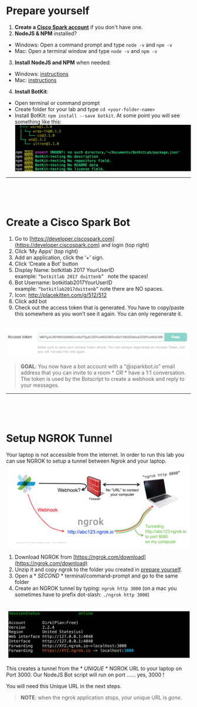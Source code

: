 

# Prepare yourself

1. **Create a [Cisco Spark account](https://web.ciscospark.com/#/signin)** if you don't have one.
2. **NodeJS & NPM** installed? 
  * Windows: Open a command prompt and type ```node -v``` and ```npm -v```
  * Mac: Open a terminal window and type ```node -v``` and ```npm -v```
3. **Install NodeJS and NPM** when needed:
  * Windows: [instructions](http://blog.teamtreehouse.com/install-node-js-npm-windows)
  * Mac: [instructions](http://blog.teamtreehouse.com/install-node-js-npm-mac)  
4. **Install BotKit**:
  * Open terminal or command prompt
  * Create folder for your lab and type ```cd <your-folder-name>```
  * Install BotKit: ```npm install --save botkit```. At some point you will see something like this:
&nbsp;&nbsp;&nbsp;&nbsp;&nbsp;&nbsp;<img src="https://github.com/DJF3/spark_botkit_lab/raw/master/assets/2.prepare-install-botkit.png" width="600">


---
<br />
<br />
<br />

# Create a Cisco Spark Bot

1. Go to [https://developer.ciscospark.com](https://developer.ciscospark.com) and login (top right)
2. Click ‘My Apps’ (top right)  
3. Add an application, click the ‘+’ sign. 
4. Click ‘Create a Bot’ button 
5.	Display Name:  botkitlab 2017 YourUserID   
      example: ```“botkitlab 2017 duittenb” ``` note the spaces!
6.	Bot Username:  botkitlab2017YourUserID       
      example: ```“botkitlab2017duittenb”``` note there are NO spaces.
7.	Icon:  http://placekitten.com/g/512/512 	
8.	Click add bot
9.	Check out the access token that is generated. You have to copy/paste this somewhere as you won’t see it again. You can only regenerate it.

&nbsp;&nbsp;&nbsp;&nbsp;&nbsp;&nbsp;<img src="https://github.com/DJF3/spark_botkit_lab/raw/master/assets/2.prepare-bot-token.png" width="600">

> **GOAL**: You now have a bot account with a “@sparkbot.io” email address that you can invite to a room * *OR* * have a 1:1 conversation.
> The token is used by the Botscript to create a webhook and reply to your messages.

---
<br />
<br />
<br />

# Setup NGROK Tunnel

Your laptop is not accessible from the internet. In order to run this lab you can use NGROK to setup a tunnel between Ngrok and your laptop.
![Figure](/assets/2.prepare-ngrok-overview.png)

1. Download NGROK from [https://ngrok.com/download](https://ngrok.com/download)
2. Unzip it and copy ngrok to the folder you created in [prepare yourself](#prepare-yourself). 
3. Open a * *SECOND* * terminal/command-prompt and go to the same folder
4. Create an NGROK tunnel by typing: ```ngrok http 3000```
   (on a mac you sometimes have to prefix dot-slash: ```./ngrok http 3000```)
   
&nbsp;&nbsp;&nbsp;<img src="https://github.com/DJF3/spark_botkit_lab/raw/master/assets/2.prepare-ngrok-result.png" width="700">

This creates a tunnel from the * *UNIQUE* * NGROK URL to your laptop on Port 3000.
Our NodeJS Bot script will run on port ...... yes, 3000 !

You will need this Unique URL in the next steps.

> **NOTE**: when the ngrok application stops, your unique URL is *gone*. 
  

